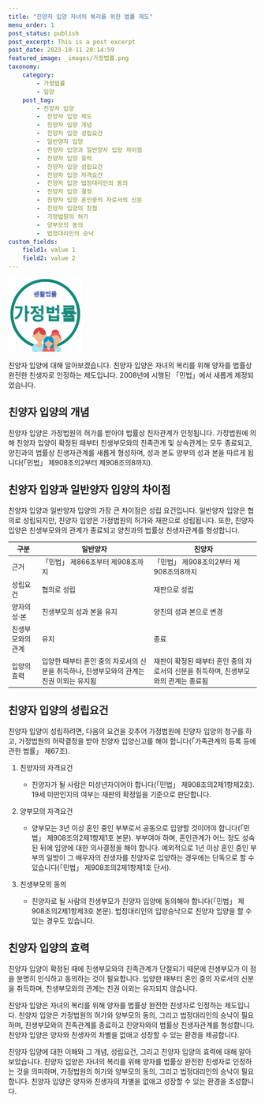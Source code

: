 ```yaml
---
title: "친양자 입양 자녀의 복리를 위한 법률 제도"
menu_order: 1
post_status: publish
post_excerpt: This is a post excerpt
post_date: 2023-10-11 20:14:59
featured_image: _images/가정법률.png
taxonomy:
    category:
        - 가정법률
        - 입양
    post_tag:
        - 친양자 입양
        -  친양자 입양 제도
        -  친양자 입양 개념
        -  친양자 입양 성립요건
        -  일반양자 입양
        -  친양자 입양과 일반양자 입양 차이점
        -  친양자 입양 효력
        -  친양자 입양 성립요건
        -  친양자 입양 자격요건
        -  친양자 입양 법정대리인의 동의
        -  친양자 입양 결정
        -  친양자 입양 혼인중의 자로서의 신분
        -  친양자 입양의 장점
        -  가정법원의 허가
        -  양부모의 동의
        -  법정대리인의 승낙
custom_fields:
    field1: value 1
    field2: value 2
---
```


![가정법률](/_images/가정법률.png)


친양자 입양에 대해 알아보겠습니다. 친양자 입양은 자녀의 복리를 위해 양자를 법률상 완전한 친생자로 인정하는 제도입니다. 2008년에 시행된 「민법」에서 새롭게 제정되었습니다.

## 친양자 입양의 개념

친양자 입양은 가정법원의 허가를 받아야 법률상 친자관계가 인정됩니다. 가정법원에 의해 친양자 입양이 확정된 때부터 친생부모와의 친족관계 및 상속관계는 모두 종료되고, 양친과의 법률상 친생자관계를 새롭게 형성하며, 성과 본도 양부의 성과 본을 따르게 됩니다(「민법」 제908조의2부터 제908조의8까지).

## 친양자 입양과 일반양자 입양의 차이점

친양자 입양과 일반양자 입양의 가장 큰 차이점은 성립 요건입니다. 일반양자 입양은 협의로 성립되지만, 친양자 입양은 가정법원의 허가와 재판으로 성립됩니다. 또한, 친양자 입양은 친생부모와의 관계가 종료되고 양친과의 법률상 친생자관계를 형성합니다.

| 구분    | 일반양자                    | 친양자                       |
| ------- | ------------------------- | ---------------------------- |
| 근거    | 「민법」 제866조부터 제908조까지 | 「민법」 제908조의2부터 제908조의8까지 |
| 성립요건 | 협의로 성립                | 재판으로 성립                 |
| 양자의 성·본 | 친생부모의 성과 본을 유지   | 양친의 성과 본으로 변경        |
| 친생부모와의 관계 | 유지                      | 종료                          |
| 입양의 효력 | 입양한 때부터 혼인 중의 자로서의 신분을 취득하나, 친생부모와의 관계는 친권 이외는 유지됨 | 재판이 확정된 때부터 혼인 중의 자로서의 신분을 취득하며, 친생부모와의 관계는 종료됨 |

## 친양자 입양의 성립요건

친양자 입양이 성립하려면, 다음의 요건을 갖추어 가정법원에 친양자 입양의 청구를 하고, 가정법원의 허락결정을 받아 친양자 입양신고를 해야 합니다(「가족관계의 등록 등에 관한 법률」 제67조).

1. 친양자의 자격요건
   - 친양자가 될 사람은 미성년자이어야 합니다(「민법」 제908조의2제1항제2호). 19세 미만인지의 여부는 재판의 확정일을 기준으로 판단합니다.

2. 양부모의 자격요건
   - 양부모는 3년 이상 혼인 중인 부부로서 공동으로 입양할 것이어야 합니다(「민법」 제908조의2제1항제1호 본문). 부부여야 하며, 혼인관계가 어느 정도 성숙된 뒤에 입양에 대한 의사결정을 해야 합니다. 예외적으로 1년 이상 혼인 중인 부부의 일방이 그 배우자의 친생자를 친양자로 입양하는 경우에는 단독으로 할 수 있습니다(「민법」 제908조의2제1항제1호 단서).

3. 친생부모의 동의
   - 친양자로 될 사람의 친생부모가 친양자 입양에 동의해야 합니다(「민법」 제908조의2제1항제3호 본문). 법정대리인의 입양승낙으로 친양자 입양을 할 수 있는 경우도 있습니다.

## 친양자 입양의 효력

친양자 입양이 확정된 때에 친생부모와의 친족관계가 단절되기 때문에 친생부모가 이 점을 분명히 인식하고 동의하는 것이 필요합니다. 입양한 때부터 혼인 중의 자로서의 신분을 취득하며, 친생부모와의 관계는 친권 이외는 유지되지 않습니다.

친양자 입양은 자녀의 복리를 위해 양자를 법률상 완전한 친생자로 인정하는 제도입니다. 친양자 입양은 가정법원의 허가와 양부모의 동의, 그리고 법정대리인의 승낙이 필요하며, 친생부모와의 친족관계를 종료하고 친양자와의 법률상 친생자관계를 형성합니다. 친양자 입양은 양자와 친생자의 차별을 없애고 성장할 수 있는 환경을 제공합니다.

친양자 입양에 대한 이해와 그 개념, 성립요건, 그리고 친양자 입양의 효력에 대해 알아보았습니다. 친양자 입양은 자녀의 복리를 위해 양자를 법률상 완전한 친생자로 인정하는 것을 의미하며, 가정법원의 허가와 양부모의 동의, 그리고 법정대리인의 승낙이 필요합니다. 친양자 입양은 양자와 친생자의 차별을 없애고 성장할 수 있는 환경을 조성합니다.





















